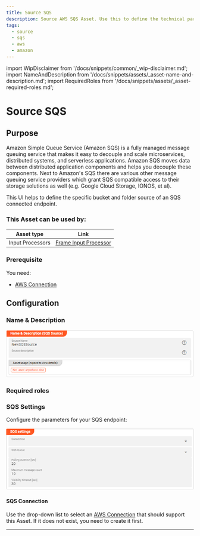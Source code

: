 ```yaml
---
title: Source SQS
description: Source AWS SQS Asset. Use this to define the technical parameters for an AWS SQS source connection.
tags:
  - source
  - sqs
  - aws
  - amazon
---
```


import WipDisclaimer from '/docs/snippets/common/_wip-disclaimer.md';
import NameAndDescription from '/docs/snippets/assets/_asset-name-and-description.md';
import RequiredRoles from '/docs/snippets/assets/_asset-required-roles.md';

# Source SQS

## Purpose

Amazon Simple Queue Service (Amazon SQS) is a fully managed message queuing service that makes it easy to decouple and scale microservices,
distributed systems, and serverless applications. Amazon SQS moves data between distributed application components and
helps you decouple these components.
Next to Amazon's SQS there are various other message queuing service providers which grant SQS compatible access to their storage solutions as well
(e.g. Google Cloud Storage, IONOS, et al).

This UI helps to define the specific bucket and folder source of an SQS connected endpoint.

### This Asset can be used by:

| Asset type       | Link                                                                     |
|------------------|--------------------------------------------------------------------------|
| Input Processors | [Frame Input Processor](/docs/assets/processors-input/asset-input-frame) |

### Prerequisite

You need:

* [AWS Connection](/docs/assets/connections/asset-connection-aws)

## Configuration

### Name & Description

![Name & Description (SQS Source)](./.asset-source-sqs_images/1715606330756.png "Name & Description (SQS Source)")

<NameAndDescription></NameAndDescription>

### Required roles

<RequiredRoles></RequiredRoles>

### SQS Settings

Configure the parameters for your SQS endpoint:

![](./.asset-source-sqs_images/1715605315655.png "SQS Settings (SQS Source)")

#### SQS Connection

Use the drop-down list to select an [AWS Connection](/docs/assets/connections/asset-connection-aws) that should support this Asset. If it does not exist, you need to create it first.



---

<WipDisclaimer></WipDisclaimer>
